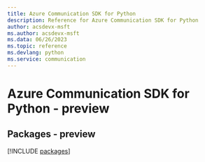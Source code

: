 ```yaml
---
title: Azure Communication SDK for Python
description: Reference for Azure Communication SDK for Python
author: acsdevx-msft
ms.author: acsdevx-msft
ms.data: 06/26/2023
ms.topic: reference
ms.devlang: python
ms.service: communication
---
```

# Azure Communication SDK for Python - preview
## Packages - preview
[!INCLUDE [packages](communication-index.md)]